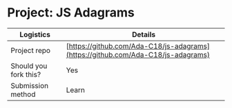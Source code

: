 # Project: JS Adagrams

| Logistics             | Details                              |
| --------------------- | ------------------------------------ |
| Project repo      | [https://github.com/Ada-C18/js-adagrams](https://github.com/Ada-C18/js-adagrams) |
| Should you fork this? | Yes           |
| Submission method     | Learn                                |
